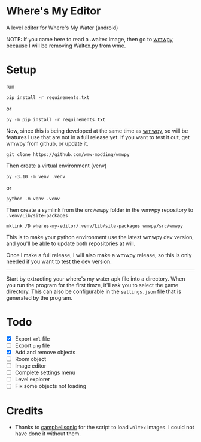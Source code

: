 # Where's My Editor
 A level editor for Where's My Water (android)
 
 NOTE: If you came here to read a .waltex image, then go to [wmwpy](https://github.com/wmw-modding/wmwpy/blob/main/src/wmwpy/Utils/Waltex.py), because I will be removing Waltex.py from wme.

# Setup

run
```
pip install -r requirements.txt
```
or
```
py -m pip install -r requirements.txt
```

Now, since this is being developed at the same time as [wmwpy](https://github.com/wmw-modding/wmwpy), so will be features I use that are not in a full release yet. If you want to test it out, get wmwpy from github, or update it.

```
git clone https://github.com/wmw-modding/wmwpy
```

Then create a virtual environment (venv)
```
py -3.10 -m venv .venv
```
or
```
python -m venv .venv
```

Then create a symlink from the `src/wmwpy` folder in the wmwpy repository to `.venv/Lib/site-packages`

```batch
mklink /D wheres-my-editor/.venv/Lib/site-packages wmwpy/src/wmwpy
```

This is to make your python environment use the latest wmwpy dev version, and you'll be able to update both repositories at will.

Once I make a full release, I will also make a wmwpy release, so this is only needed if you want to test the dev version.

---

Start by extracting your where's my water apk file into a directory. When you run the program for the first timze, it'll ask you to select the game directory. This can also be configurable in the `settings.json` file that is generated by the program.

# Todo

- [x] Export `xml` file
- [ ] Export `png` file
- [x] Add and remove objects
- [ ] Room object
- [ ] Image editor
- [ ] Complete settings menu
- [ ] Level explorer
- [ ] Fix some objects not loading

# Credits
- Thanks to [campbellsonic](https://github.com/campbellsonic) for the script to load `waltex` images. I could not have done it without them.
